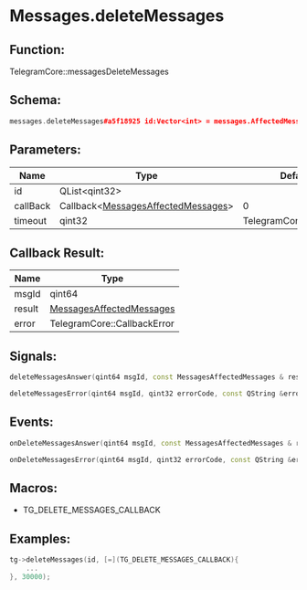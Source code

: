# Messages.deleteMessages

## Function:

TelegramCore::messagesDeleteMessages

## Schema:

```c++
messages.deleteMessages#a5f18925 id:Vector<int> = messages.AffectedMessages;
```
## Parameters:

|Name|Type|Default|
|----|----|-------|
|id|QList&lt;qint32&gt;||
|callBack|Callback&lt;[MessagesAffectedMessages](../../types/messagesaffectedmessages.md)&gt;|0|
|timeout|qint32|TelegramCore::timeOut()|

## Callback Result:

|Name|Type|
|----|----|
|msgId|qint64|
|result|[MessagesAffectedMessages](../../types/messagesaffectedmessages.md)|
|error|TelegramCore::CallbackError|

## Signals:

```c++
deleteMessagesAnswer(qint64 msgId, const MessagesAffectedMessages & result)
```
```c++
deleteMessagesError(qint64 msgId, qint32 errorCode, const QString &errorText)
```

## Events:

```c++
onDeleteMessagesAnswer(qint64 msgId, const MessagesAffectedMessages & result)
```
```c++
onDeleteMessagesError(qint64 msgId, qint32 errorCode, const QString &errorText)
```

## Macros:

* TG_DELETE_MESSAGES_CALLBACK

## Examples:

```c++
tg->deleteMessages(id, [=](TG_DELETE_MESSAGES_CALLBACK){
    ...
}, 30000);
```

